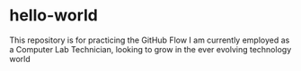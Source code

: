 # hello-world
This repository is for practicing the GitHub Flow
I am currently employed as a Computer Lab Technician, looking to grow in the ever evolving technology world
